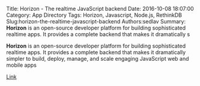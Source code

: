Title: Horizon - The realtime JavaScript backend
Date: 2016-10-08 18:07:00
Category: App Directory
Tags: Horizon, Javascript, Node.js, RethinkDB
Slug:horizon-the-realtime-javascript-backend
Authors:sedlav
Summary: **Horizon** is an open-source developer platform for building sophisticated realtime apps. It provides a complete backend that makes it dramatically s

**Horizon** is an open-source developer platform for building sophisticated realtime apps. It provides a complete backend that makes it dramatically simpler to build, deploy, manage, and scale engaging JavaScript web and mobile apps

[Link](https://horizon.io/)

